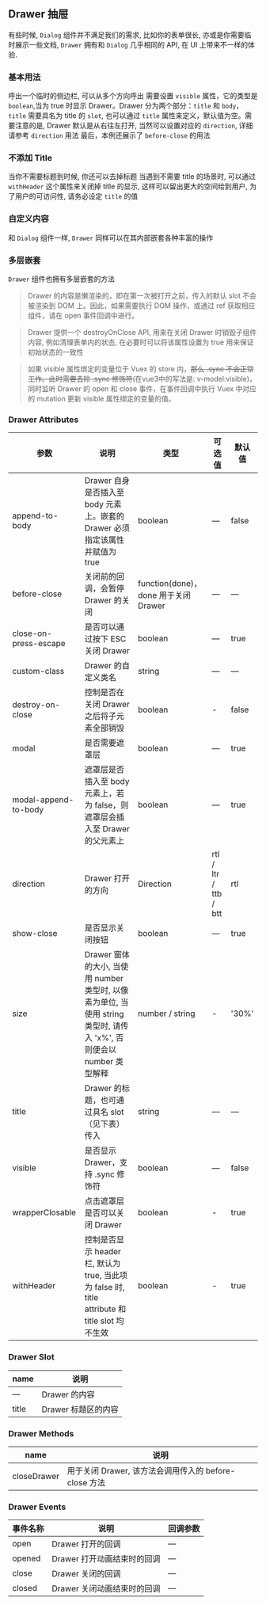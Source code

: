 ## Drawer 抽屉
有些时候, `Dialog` 组件并不满足我们的需求, 比如你的表单很长, 亦或是你需要临时展示一些文档, `Drawer` 拥有和 `Dialog` 几乎相同的 API, 在 UI 上带来不一样的体验.

### 基本用法
呼出一个临时的侧边栏, 可以从多个方向呼出
<el-drawer-base>
需要设置 `visible` 属性，它的类型是 `boolean`,当为 true 时显示 Drawer。Drawer 分为两个部分：`title` 和 `body`，`title` 需要具名为 title 的 `slot`, 也可以通过 `title` 属性来定义，默认值为空。需要注意的是, Drawer 默认是从右往左打开, 当然可以设置对应的 `direction`, 详细请参考 `direction` 用法 最后，本例还展示了 `before-close` 的用法
</el-drawer-base>

### 不添加 Title
当你不需要标题到时候, 你还可以去掉标题
<el-drawer-title>
当遇到不需要 title 的场景时, 可以通过 `withHeader` 这个属性来关闭掉 title 的显示, 这样可以留出更大的空间给到用户, 为了用户的可访问性, 请务必设定 `title` 的值
</el-drawer-title>

### 自定义内容
和 `Dialog` 组件一样, `Drawer` 同样可以在其内部嵌套各种丰富的操作
<el-drawer-custom></el-drawer-custom>

### 多层嵌套
`Drawer` 组件也拥有多层嵌套的方法
<el-drawer-nest></el-drawer-nest>

>Drawer 的内容是懒渲染的，即在第一次被打开之前，传入的默认 slot 不会被渲染到 DOM 上。因此，如果需要执行 DOM 操作，或通过 ref 获取相应组件，请在 open 事件回调中进行。

>Drawer 提供一个 destroyOnClose API, 用来在关闭 Drawer 时销毁子组件内容, 例如清理表单内的状态, 在必要时可以将该属性设置为 true 用来保证初始状态的一致性

>如果 visible 属性绑定的变量位于 Vuex 的 store 内，<s>那么 .sync 不会正常工作。此时需要去除 .sync 修饰符</s>(在vue3中的写法是: v-model:visible)，同时监听 Drawer 的 open 和 close 事件，在事件回调中执行 Vuex 中对应的 mutation 更新 visible 属性绑定的变量的值。

### Drawer Attributes
|参数|说明|类型|可选值|默认值|
|--|--|--|--|--|
|append-to-body|Drawer 自身是否插入至 body 元素上。嵌套的 Drawer 必须指定该属性并赋值为 true|boolean|—|false|
|before-close|关闭前的回调，会暂停 Drawer 的关闭|function(done)，done 用于关闭 Drawer|—|—|
|close-on-press-escape|是否可以通过按下 ESC 关闭 Drawer|boolean|—|true|
|custom-class|Drawer 的自定义类名|string|—|—|
|destroy-on-close|控制是否在关闭 Drawer 之后将子元素全部销毁|boolean|-|false|
|modal|是否需要遮罩层|boolean|—|true|
|modal-append-to-body|遮罩层是否插入至 body 元素上，若为 false，则遮罩层会插入至 Drawer 的父元素上|boolean|—|true|
|direction|Drawer 打开的方向|Direction|rtl / ltr / ttb / btt|rtl|
|show-close|是否显示关闭按钮|boolean|—|true|
|size|Drawer 窗体的大小, 当使用 number 类型时, 以像素为单位, 当使用 string 类型时, 请传入 'x%', 否则便会以 number 类型解释|number / string|-|'30%'|
|title|Drawer 的标题，也可通过具名 slot （见下表）传入|string|—|—|
|visible|是否显示 Drawer，支持 .sync 修饰符|boolean|—|false|
|wrapperClosable|点击遮罩层是否可以关闭 Drawer|boolean|-|true|
|withHeader|控制是否显示 header 栏, 默认为 true, 当此项为 false 时, title attribute 和 title slot 均不生效|boolean|-|true|

### Drawer Slot
|name|说明|
|--|--|
|—|Drawer 的内容|
|title|Drawer 标题区的内容|

### Drawer Methods
|name|说明|
|--|--|
|closeDrawer|用于关闭 Drawer, 该方法会调用传入的 before-close 方法|

### Drawer Events
|事件名称|说明|回调参数|
|--|--|--|
|open|Drawer 打开的回调|—|
|opened|Drawer 打开动画结束时的回调|—|
|close|Drawer 关闭的回调|—|
|closed|Drawer 关闭动画结束时的回调|—|